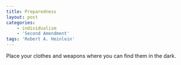 ```yaml
---
title: Preparedness
layout: post
categories:
    - individualism
    - 'Second Amendment'
tags: 'Robert A. Heinlein'
---
```


Place your clothes and weapons where you can find them in the dark.
